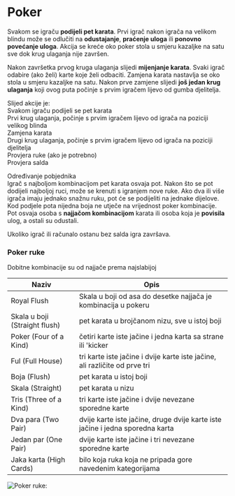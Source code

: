 # Poker

Svakom se igraču **podijeli pet karata**. Prvi igrač nakon igrača na velikom blindu može se odlučiti na **odustajanje**, **praćenje uloga** ili **ponovno povećanje uloga**. Akcija se kreće oko poker stola u smjeru kazaljke na satu sve dok krug ulaganja nije završen.

Nakon završetka prvog kruga ulaganja slijedi **mijenjanje karata**. Svaki igrač odabire (ako želi) karte koje želi odbaciti. Zamjena karata nastavlja se oko stola u smjeru kazaljke na satu. Nakon prve zamjene slijedi **još jedan krug ulaganja** koji ovog puta počinje s prvim igračem lijevo od gumba djelitelja. 

Slijed akcije je:\
Svakom igraču podijeli se pet karata\
Prvi krug ulaganja, počinje s prvim igračem lijevo od igrača na poziciji velikog blinda\
Zamjena karata\
Drugi krug ulaganja, počinje s prvim igračem lijevo od igrača na poziciji djelitelja\
Provjera ruke (ako je potrebno)\
Provjera salda

Određivanje pobjednika\
Igrač s najboljom kombinacijom pet karata osvaja pot. Nakon što se pot dodijeli najboljoj ruci, može se krenuti s igranjem nove ruke.
Ako dva ili više igrača imaju jednako snažnu ruku, pot će se podijeliti na jednake dijelove. Kod podjele pota nijedna boja ne utječe na vrijednost poker kombinacije. Pot osvaja osoba s **najjačom kombinacijom** karata ili osoba koja je **povisila** ulog, a ostali su odustali.

Ukoliko igrač ili računalo ostanu bez salda igra završava.

### Poker ruke

Dobitne kombinacije su od najjače prema najslabijoj

 Naziv | Opis 
------------ | -------------
 Royal Flush | Skala u boji od asa do desetke najjača je kombinacija u pokeru
 Skala u boji (Straight flush) | pet karata u brojčanom nizu, sve u istoj boji 
 Poker (Four of a Kind) | četiri karte iste jačine i jedna karta sa strane ili 'kicker
 Ful (Full House) | tri karte iste jačine i dvije karte iste jačine, ali različite od prve tri
 Boja (Flush) | pet karata u istoj boji
 Skala (Straight) | pet karata u nizu
 Tris (Three of a Kind) | tri karte iste jačine i dvije nevezane sporedne karte
 Dva para (Two Pair) | dvije karte iste jačine, druge dvije karte iste jačine i jedna sporedna karta
 Jedan par (One Pair) |  dvije karte iste jačine i tri nevezane sporedne karte
 Jaka karta (High Cards) | bilo koja ruka koja ne pripada gore navedenim kategorijama
  

![Poker ruke:](https://upload.wikimedia.org/wikipedia/commons/thumb/6/64/PokerHandRankings.png/600px-PokerHandRankings.png)


